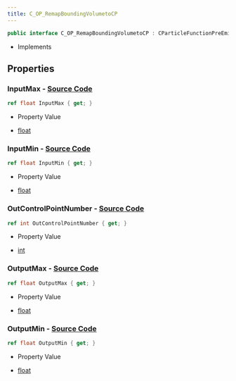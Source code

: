 ```yaml
---
title: C_OP_RemapBoundingVolumetoCP
---
```


```csharp
public interface C_OP_RemapBoundingVolumetoCP : CParticleFunctionPreEmission, CParticleFunctionOperator, CParticleFunction, ISchemaClass<CParticleFunction>, ISchemaClass<CParticleFunctionOperator>, ISchemaClass<CParticleFunctionPreEmission>, ISchemaClass<C_OP_RemapBoundingVolumetoCP>, ISchemaField, ISchemaClass, INativeHandle
```

- Implements

## Properties

### **InputMax** - [Source Code](https://github.com/swiftly-solution/swiftlys2/blob/main/managed/src/SwiftlyS2.Generated/Schemas/Interfaces/C_OP_RemapBoundingVolumetoCP.cs#L20)

```csharp
ref float InputMax { get; }
```

- Property Value

- [float](https://learn.microsoft.com/dotnet/api/system.single)

### **InputMin** - [Source Code](https://github.com/swiftly-solution/swiftlys2/blob/main/managed/src/SwiftlyS2.Generated/Schemas/Interfaces/C_OP_RemapBoundingVolumetoCP.cs#L18)

```csharp
ref float InputMin { get; }
```

- Property Value

- [float](https://learn.microsoft.com/dotnet/api/system.single)

### **OutControlPointNumber** - [Source Code](https://github.com/swiftly-solution/swiftlys2/blob/main/managed/src/SwiftlyS2.Generated/Schemas/Interfaces/C_OP_RemapBoundingVolumetoCP.cs#L16)

```csharp
ref int OutControlPointNumber { get; }
```

- Property Value

- [int](https://learn.microsoft.com/dotnet/api/system.int32)

### **OutputMax** - [Source Code](https://github.com/swiftly-solution/swiftlys2/blob/main/managed/src/SwiftlyS2.Generated/Schemas/Interfaces/C_OP_RemapBoundingVolumetoCP.cs#L24)

```csharp
ref float OutputMax { get; }
```

- Property Value

- [float](https://learn.microsoft.com/dotnet/api/system.single)

### **OutputMin** - [Source Code](https://github.com/swiftly-solution/swiftlys2/blob/main/managed/src/SwiftlyS2.Generated/Schemas/Interfaces/C_OP_RemapBoundingVolumetoCP.cs#L22)

```csharp
ref float OutputMin { get; }
```

- Property Value

- [float](https://learn.microsoft.com/dotnet/api/system.single)

